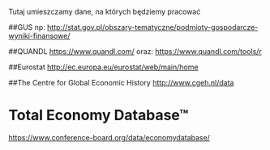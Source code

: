 Tutaj umieszczamy dane, na których będziemy pracować

##GUS
np: http://stat.gov.pl/obszary-tematyczne/podmioty-gospodarcze-wyniki-finansowe/

##QUANDL
https://www.quandl.com/
oraz: 
https://www.quandl.com/tools/r

##Eurostat
http://ec.europa.eu/eurostat/web/main/home

##The Centre for Global Economic History
http://www.cgeh.nl/data

# Total Economy Database™
https://www.conference-board.org/data/economydatabase/